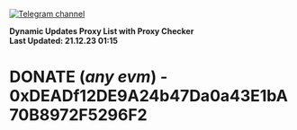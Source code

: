 [![Telegram channel](https://img.shields.io/endpoint?url=https://runkit.io/damiankrawczyk/telegram-badge/branches/master?url=https://t.me/n4z4v0d)](https://t.me/n4z4v0d) 

**Dynamic Updates Proxy List with Proxy Checker**  
**Last Updated: 21.12.23 01:15**

# DONATE (_any evm_) - 0xDEADf12DE9A24b47Da0a43E1bA70B8972F5296F2
